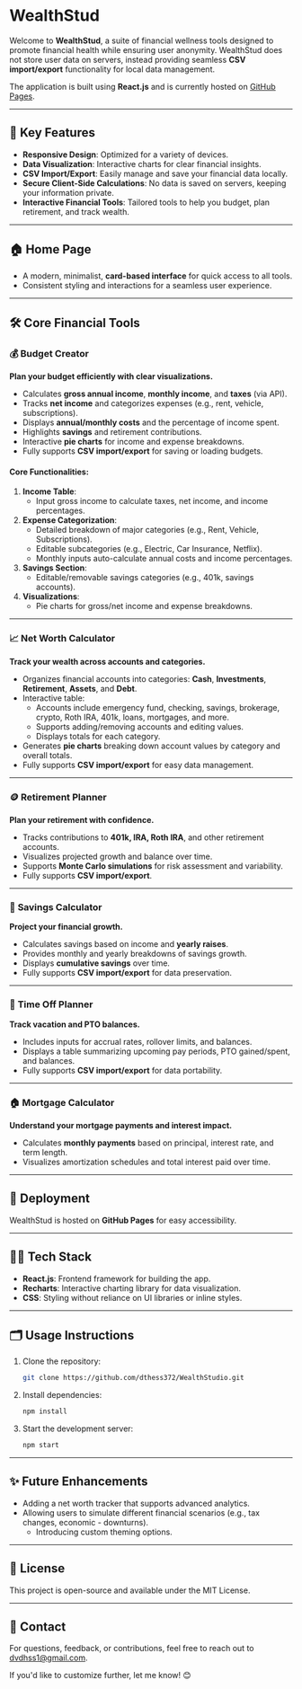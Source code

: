 # WealthStud

Welcome to **WealthStud**, a suite of financial wellness tools designed to promote financial health while ensuring user anonymity. WealthStud does not store user data on servers, instead providing seamless **CSV import/export** functionality for local data management.  

The application is built using **React.js** and is currently hosted on [GitHub Pages](https://github.io).  

---

## 🌟 Key Features  
- **Responsive Design**: Optimized for a variety of devices.  
- **Data Visualization**: Interactive charts for clear financial insights.  
- **CSV Import/Export**: Easily manage and save your financial data locally.  
- **Secure Client-Side Calculations**: No data is saved on servers, keeping your information private.  
- **Interactive Financial Tools**: Tailored tools to help you budget, plan retirement, and track wealth.  

---

## 🏠 Home Page  
- A modern, minimalist, **card-based interface** for quick access to all tools.  
- Consistent styling and interactions for a seamless user experience.  
---

## 🛠️ Core Financial Tools  

### 💰 **Budget Creator**  
**Plan your budget efficiently with clear visualizations.**  
- Calculates **gross annual income**, **monthly income**, and **taxes** (via API).  
- Tracks **net income** and categorizes expenses (e.g., rent, vehicle, subscriptions).  
- Displays **annual/monthly costs** and the percentage of income spent.  
- Highlights **savings** and retirement contributions.  
- Interactive **pie charts** for income and expense breakdowns.  
- Fully supports **CSV import/export** for saving or loading budgets.  

#### Core Functionalities:  
1. **Income Table**:  
   - Input gross income to calculate taxes, net income, and income percentages.  
2. **Expense Categorization**:  
   - Detailed breakdown of major categories (e.g., Rent, Vehicle, Subscriptions).  
   - Editable subcategories (e.g., Electric, Car Insurance, Netflix).  
   - Monthly inputs auto-calculate annual costs and income percentages.  
3. **Savings Section**:  
   - Editable/removable savings categories (e.g., 401k, savings accounts).  
4. **Visualizations**:  
   - Pie charts for gross/net income and expense breakdowns.  

---

### 📈 **Net Worth Calculator**  
**Track your wealth across accounts and categories.**  
- Organizes financial accounts into categories: **Cash**, **Investments**, **Retirement**, **Assets**, and **Debt**.  
- Interactive table:  
   - Accounts include emergency fund, checking, savings, brokerage, crypto, Roth IRA, 401k, loans, mortgages, and more.  
   - Supports adding/removing accounts and editing values.  
   - Displays totals for each category.  
- Generates **pie charts** breaking down account values by category and overall totals.  
- Fully supports **CSV import/export** for easy data management.  

---

### 🪙 **Retirement Planner**  
**Plan your retirement with confidence.**  
- Tracks contributions to **401k, IRA, Roth IRA**, and other retirement accounts.  
- Visualizes projected growth and balance over time.  
- Supports **Monte Carlo simulations** for risk assessment and variability.  
- Fully supports **CSV import/export**.  

---

### 🧮 **Savings Calculator**  
**Project your financial growth.**  
- Calculates savings based on income and **yearly raises**.  
- Provides monthly and yearly breakdowns of savings growth.  
- Displays **cumulative savings** over time.  
- Fully supports **CSV import/export** for data preservation.  

---

### 🌴 **Time Off Planner**  
**Track vacation and PTO balances.**  
- Includes inputs for accrual rates, rollover limits, and balances.  
- Displays a table summarizing upcoming pay periods, PTO gained/spent, and balances.  
- Fully supports **CSV import/export** for data portability.  

---

### 🏠 **Mortgage Calculator**  
**Understand your mortgage payments and interest impact.**  
- Calculates **monthly payments** based on principal, interest rate, and term length.  
- Visualizes amortization schedules and total interest paid over time.  

---

## 🚀 **Deployment**
WealthStud is hosted on **GitHub Pages** for easy accessibility.  

---

## 👨‍💻 **Tech Stack**  
- **React.js**: Frontend framework for building the app.  
- **Recharts**: Interactive charting library for data visualization.  
- **CSS**: Styling without reliance on UI libraries or inline styles.  

---

## 🗂️ **Usage Instructions**
1. Clone the repository:  
   ```bash
   git clone https://github.com/dthess372/WealthStudio.git

2. Install dependencies:
   ```bash
   npm install
3. Start the development server:
   ```bash
   npm start

---

## ✨ **Future Enhancements**
- Adding a net worth tracker that supports advanced analytics.
- Allowing users to simulate different financial scenarios (e.g., tax changes, economic - downturns).
   - Introducing custom theming options.

---

## 📝 **License**
This project is open-source and available under the MIT License.

---

## 📩 **Contact**
For questions, feedback, or contributions, feel free to reach out to dvdhss1@gmail.com.

If you'd like to customize further, let me know! 😊



